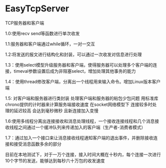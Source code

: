 # EasyTcpServer
TCP服务器和客户端

1.0:使用recv send等函数进行单次收发

1.1:服务器和客户端通过while循环，一对一交互

1.2:将发送的报文进行结构化和封装，可以通过一次收发对信息进行处理

1.3：使用select模型升级服务器和客户端，使得服务器可以处理多个客户端的连接，timeval参数设置后成为非阻塞select，增加处理其他事务的能力

1.4：使用thread修改客户端，分离出一个线程用来输入命令。增加Linux版本客户端

1.5: 对客户端和服务器进行类封装 处理客户端和服务器的粘包少包问题 用标准库chrono提供的计时器来计算服务端接收速度
在socket网络模型下 连接较多时处理的延迟较高 会达到毫秒微秒 且新连接加入变慢

1.6:使用多线程分离出连接接收和消息处理线程，一个接收连接线程和几个消息接收线程之间通过一个缓冲队列来传递加入的客户端（生产者-消费者模式）

1.7：通过加入一个接口来让消息接收线程通知客户端的退出事件，并删除接收连接和接受消息函数多余的部分

目前在本地测试下，对于一万个连接，接入时间大概在十秒内，每个连接一次进行10个字节的发送，能够达到每秒六十万包的收发速度

